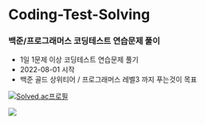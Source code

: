 # Coding-Test-Solving
### 백준/프로그래머스 코딩테스트 연습문제 풀이 
* 1일 1문제 이상 코딩테스트 연습문제 풀기
* 2022-08-01 시작
* 백준 골드 상위티어 / 프로그래머스 레벨3 까지 푸는것이 목표

[![Solved.ac프로필](http://mazassumnida.wtf/api/v2/generate_badge?boj=iwhy7979)](https://solved.ac/iwhy7979)

<img src="http://mazandi.herokuapp.com/api?handle={iwhy7979}&theme=warm"/>
